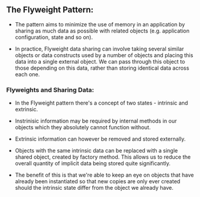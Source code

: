 ## The Flyweight Pattern:
* The pattern aims to minimize the use of memory in an application by sharing as much data as possible with related objects (e.g. application configuration, state and so on).

* In practice, Flyweight data sharing can involve taking several similar objects or data constructs used by a number of objects and placing this data into a single external object. We can pass through this object to those depending on this data, rather than storing identical data across each one.

### Flyweights and Sharing Data:
* In the Flyweight pattern there's a concept of two states - intrinsic and extrinsic.

* Instrinisic information may be required by internal methods in our objects which they absolutely cannot function without.

* Extrinsic information can however be removed and stored externally.

* Objects with the same intrinsic data can be replaced with a single shared object, created by factory method. This allows us to reduce the overall quantity of implicit data being stored quite significantly.

* The benefit of this is that we're able to keep an eye on objects that have already been instantiated so that new copies are only ever created should the intrinsic state differ from the object we already have.
